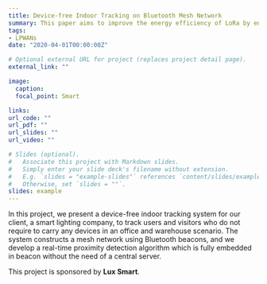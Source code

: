 ```yaml
---
title: Device-free Indoor Tracking on Bluetooth Mesh Network
summary: This paper aims to improve the energy efficiency of LoRa by enabling LoRa nodes to operate in a downclocked 'light sleep' mode for packet reception.
tags:
- LPWANs
date: "2020-04-01T00:00:00Z"

# Optional external URL for project (replaces project detail page).
external_link: ""

image:
  caption:
  focal_point: Smart

links:
url_code: ""
url_pdf: ""
url_slides: ""
url_video: ""

# Slides (optional).
#   Associate this project with Markdown slides.
#   Simply enter your slide deck's filename without extension.
#   E.g. `slides = "example-slides"` references `content/slides/example-slides.md`.
#   Otherwise, set `slides = ""`.
slides: example
---
```


In this project, we present a device-free indoor tracking system for our client, a smart lighting company, to track users and visitors who do not require to carry any devices in an office and warehouse scenario. The system constructs a mesh network using Bluetooth beacons, and we develop a real-time proximity detection algorithm which is fully embedded in beacon without the need of a central server.

This project is sponsored by **Lux Smart**.